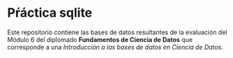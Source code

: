 # Pŕáctica sqlite

Este repositorio contiene las bases de datos resultantes de la evaluación del Módulo 6 del diplomado **Fundamentos de Ciencia de Datos** que corresponde a una *Introducción a las bases de datos en Ciencia de Datos*.
